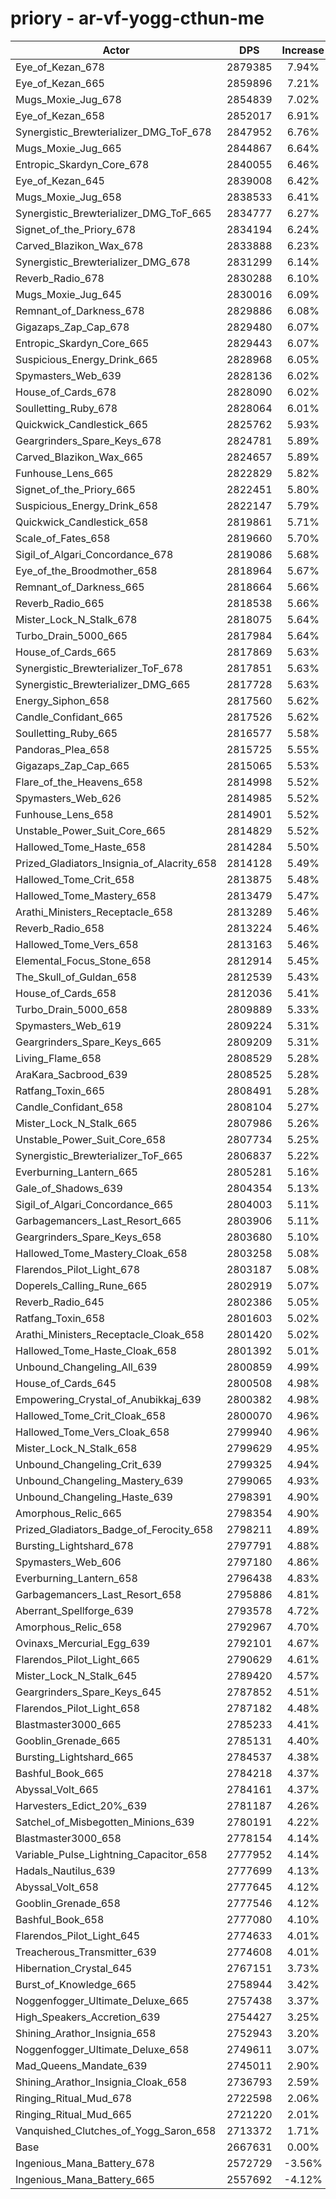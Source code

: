# priory - ar-vf-yogg-cthun-me
| Actor | DPS | Increase |
|---|:---:|:---:|
|Eye_of_Kezan_678|2879385|7.94%|
|Eye_of_Kezan_665|2859896|7.21%|
|Mugs_Moxie_Jug_678|2854839|7.02%|
|Eye_of_Kezan_658|2852017|6.91%|
|Synergistic_Brewterializer_DMG_ToF_678|2847952|6.76%|
|Mugs_Moxie_Jug_665|2844867|6.64%|
|Entropic_Skardyn_Core_678|2840055|6.46%|
|Eye_of_Kezan_645|2839008|6.42%|
|Mugs_Moxie_Jug_658|2838533|6.41%|
|Synergistic_Brewterializer_DMG_ToF_665|2834777|6.27%|
|Signet_of_the_Priory_678|2834194|6.24%|
|Carved_Blazikon_Wax_678|2833888|6.23%|
|Synergistic_Brewterializer_DMG_678|2831299|6.14%|
|Reverb_Radio_678|2830288|6.10%|
|Mugs_Moxie_Jug_645|2830016|6.09%|
|Remnant_of_Darkness_678|2829886|6.08%|
|Gigazaps_Zap_Cap_678|2829480|6.07%|
|Entropic_Skardyn_Core_665|2829443|6.07%|
|Suspicious_Energy_Drink_665|2828968|6.05%|
|Spymasters_Web_639|2828136|6.02%|
|House_of_Cards_678|2828090|6.02%|
|Soulletting_Ruby_678|2828064|6.01%|
|Quickwick_Candlestick_665|2825762|5.93%|
|Geargrinders_Spare_Keys_678|2824781|5.89%|
|Carved_Blazikon_Wax_665|2824657|5.89%|
|Funhouse_Lens_665|2822829|5.82%|
|Signet_of_the_Priory_665|2822451|5.80%|
|Suspicious_Energy_Drink_658|2822147|5.79%|
|Quickwick_Candlestick_658|2819861|5.71%|
|Scale_of_Fates_658|2819660|5.70%|
|Sigil_of_Algari_Concordance_678|2819086|5.68%|
|Eye_of_the_Broodmother_658|2818964|5.67%|
|Remnant_of_Darkness_665|2818664|5.66%|
|Reverb_Radio_665|2818538|5.66%|
|Mister_Lock_N_Stalk_678|2818075|5.64%|
|Turbo_Drain_5000_665|2817984|5.64%|
|House_of_Cards_665|2817869|5.63%|
|Synergistic_Brewterializer_ToF_678|2817851|5.63%|
|Synergistic_Brewterializer_DMG_665|2817728|5.63%|
|Energy_Siphon_658|2817560|5.62%|
|Candle_Confidant_665|2817526|5.62%|
|Soulletting_Ruby_665|2816577|5.58%|
|Pandoras_Plea_658|2815725|5.55%|
|Gigazaps_Zap_Cap_665|2815065|5.53%|
|Flare_of_the_Heavens_658|2814998|5.52%|
|Spymasters_Web_626|2814985|5.52%|
|Funhouse_Lens_658|2814901|5.52%|
|Unstable_Power_Suit_Core_665|2814829|5.52%|
|Hallowed_Tome_Haste_658|2814284|5.50%|
|Prized_Gladiators_Insignia_of_Alacrity_658|2814128|5.49%|
|Hallowed_Tome_Crit_658|2813875|5.48%|
|Hallowed_Tome_Mastery_658|2813479|5.47%|
|Arathi_Ministers_Receptacle_658|2813289|5.46%|
|Reverb_Radio_658|2813224|5.46%|
|Hallowed_Tome_Vers_658|2813163|5.46%|
|Elemental_Focus_Stone_658|2812914|5.45%|
|The_Skull_of_Guldan_658|2812539|5.43%|
|House_of_Cards_658|2812036|5.41%|
|Turbo_Drain_5000_658|2809889|5.33%|
|Spymasters_Web_619|2809224|5.31%|
|Geargrinders_Spare_Keys_665|2809209|5.31%|
|Living_Flame_658|2808529|5.28%|
|AraKara_Sacbrood_639|2808525|5.28%|
|Ratfang_Toxin_665|2808491|5.28%|
|Candle_Confidant_658|2808104|5.27%|
|Mister_Lock_N_Stalk_665|2807986|5.26%|
|Unstable_Power_Suit_Core_658|2807734|5.25%|
|Synergistic_Brewterializer_ToF_665|2806837|5.22%|
|Everburning_Lantern_665|2805281|5.16%|
|Gale_of_Shadows_639|2804354|5.13%|
|Sigil_of_Algari_Concordance_665|2804003|5.11%|
|Garbagemancers_Last_Resort_665|2803906|5.11%|
|Geargrinders_Spare_Keys_658|2803680|5.10%|
|Hallowed_Tome_Mastery_Cloak_658|2803258|5.08%|
|Flarendos_Pilot_Light_678|2803187|5.08%|
|Doperels_Calling_Rune_665|2802919|5.07%|
|Reverb_Radio_645|2802386|5.05%|
|Ratfang_Toxin_658|2801603|5.02%|
|Arathi_Ministers_Receptacle_Cloak_658|2801420|5.02%|
|Hallowed_Tome_Haste_Cloak_658|2801392|5.01%|
|Unbound_Changeling_All_639|2800859|4.99%|
|House_of_Cards_645|2800508|4.98%|
|Empowering_Crystal_of_Anubikkaj_639|2800382|4.98%|
|Hallowed_Tome_Crit_Cloak_658|2800070|4.96%|
|Hallowed_Tome_Vers_Cloak_658|2799940|4.96%|
|Mister_Lock_N_Stalk_658|2799629|4.95%|
|Unbound_Changeling_Crit_639|2799325|4.94%|
|Unbound_Changeling_Mastery_639|2799065|4.93%|
|Unbound_Changeling_Haste_639|2798391|4.90%|
|Amorphous_Relic_665|2798354|4.90%|
|Prized_Gladiators_Badge_of_Ferocity_658|2798211|4.89%|
|Bursting_Lightshard_678|2797791|4.88%|
|Spymasters_Web_606|2797180|4.86%|
|Everburning_Lantern_658|2796438|4.83%|
|Garbagemancers_Last_Resort_658|2795886|4.81%|
|Aberrant_Spellforge_639|2793578|4.72%|
|Amorphous_Relic_658|2792967|4.70%|
|Ovinaxs_Mercurial_Egg_639|2792101|4.67%|
|Flarendos_Pilot_Light_665|2790629|4.61%|
|Mister_Lock_N_Stalk_645|2789420|4.57%|
|Geargrinders_Spare_Keys_645|2787852|4.51%|
|Flarendos_Pilot_Light_658|2787182|4.48%|
|Blastmaster3000_665|2785233|4.41%|
|Gooblin_Grenade_665|2785131|4.40%|
|Bursting_Lightshard_665|2784537|4.38%|
|Bashful_Book_665|2784218|4.37%|
|Abyssal_Volt_665|2784161|4.37%|
|Harvesters_Edict_20%_639|2781187|4.26%|
|Satchel_of_Misbegotten_Minions_639|2780191|4.22%|
|Blastmaster3000_658|2778154|4.14%|
|Variable_Pulse_Lightning_Capacitor_658|2777952|4.14%|
|Hadals_Nautilus_639|2777699|4.13%|
|Abyssal_Volt_658|2777645|4.12%|
|Gooblin_Grenade_658|2777546|4.12%|
|Bashful_Book_658|2777080|4.10%|
|Flarendos_Pilot_Light_645|2774633|4.01%|
|Treacherous_Transmitter_639|2774608|4.01%|
|Hibernation_Crystal_645|2767151|3.73%|
|Burst_of_Knowledge_665|2758944|3.42%|
|Noggenfogger_Ultimate_Deluxe_665|2757438|3.37%|
|High_Speakers_Accretion_639|2754427|3.25%|
|Shining_Arathor_Insignia_658|2752943|3.20%|
|Noggenfogger_Ultimate_Deluxe_658|2749611|3.07%|
|Mad_Queens_Mandate_639|2745011|2.90%|
|Shining_Arathor_Insignia_Cloak_658|2736793|2.59%|
|Ringing_Ritual_Mud_678|2722598|2.06%|
|Ringing_Ritual_Mud_665|2721220|2.01%|
|Vanquished_Clutches_of_Yogg_Saron_658|2713372|1.71%|
|Base|2667631|0.00%|
|Ingenious_Mana_Battery_678|2572729|-3.56%|
|Ingenious_Mana_Battery_665|2557692|-4.12%|
